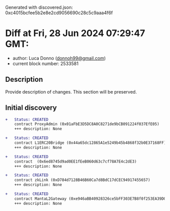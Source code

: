 Generated with discovered.json: 0xc4015bcfee5b2e8e2cd9056690c28c5c9aaa4f6f

# Diff at Fri, 28 Jun 2024 07:29:47 GMT:

- author: Luca Donno (<donnoh99@gmail.com>)
- current block number: 2533581

## Description

Provide description of changes. This section will be preserved.

## Initial discovery

```diff
+   Status: CREATED
    contract ProxyAdmin (0x01aFbE3D5DC8A0C8271de9bCB091224f037EfE05)
    +++ description: None
```

```diff
+   Status: CREATED
    contract L1ERC20Bridge (0x44a65dc12865A1e5249b45b4868f32b0E37168FF)
    +++ description: None
```

```diff
+   Status: CREATED
    contract  (0x6ed8745d9ad0EE1fEeB060d63c7cf78A7E4c2dE3)
    +++ description: None
```

```diff
+   Status: CREATED
    contract zkLink (0xD784d7128B46B60Ca7d8BdC17dCEC94917455657)
    +++ description: None
```

```diff
+   Status: CREATED
    contract MantaL2Gateway (0xe946aBB40928326ce5bFF303E7B8f0f253EA39D0)
    +++ description: None
```
